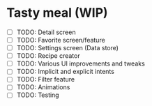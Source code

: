 # Tasty meal (WIP)

- [ ] TODO: Detail screen
- [ ] TODO: Favorite screen/feature
- [ ] TODO: Settings screen (Data store)
- [ ] TODO: Recipe creator
- [ ] TODO: Various UI improvements and tweaks
- [ ] TODO: Implicit and explicit intents
- [ ] TODO: Filter feature
- [ ] TODO: Animations
- [ ] TODO: Testing
